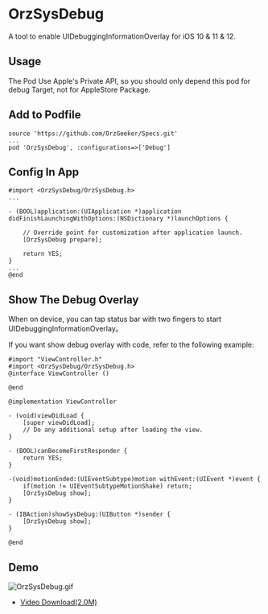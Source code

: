 # OrzSysDebug

A tool to enable UIDebuggingInformationOverlay for iOS 10 &amp; 11 &amp; 12.


## Usage

The Pod Use Apple's Private API, so you should only depend this pod for debug Target, not for AppleStore Package.

## Add to Podfile

```
source 'https://github.com/OrzGeeker/Specs.git'
...
pod 'OrzSysDebug', :configurations=>['Debug']
```

## Config In App

```
#import <OrzSysDebug/OrzSysDebug.h>
...

- (BOOL)application:(UIApplication *)application didFinishLaunchingWithOptions:(NSDictionary *)launchOptions {

    // Override point for customization after application launch.
    [OrzSysDebug prepare];
    
    return YES;
}
...
@end
```

## Show The Debug Overlay

When on device, you can tap status bar with two fingers to start UIDebuggingInformationOverlay。

If you want show debug overlay with code,  refer to the following example:

```
#import "ViewController.h"
#import <OrzSysDebug/OrzSysDebug.h>
@interface ViewController ()

@end

@implementation ViewController

- (void)viewDidLoad {
    [super viewDidLoad];
    // Do any additional setup after loading the view.
}

- (BOOL)canBecomeFirstResponder {
    return YES;
}

-(void)motionEnded:(UIEventSubtype)motion withEvent:(UIEvent *)event {
    if(motion != UIEventSubtypeMotionShake) return;
    [OrzSysDebug show];
}

- (IBAction)showSysDebug:(UIButton *)sender {
    [OrzSysDebug show];
}

@end
```

## Demo

![OrzSysDebug.gif](OrzSysDebug.gif)

- [Video Download(2.0M)](OrzSysDebug.mp4)
